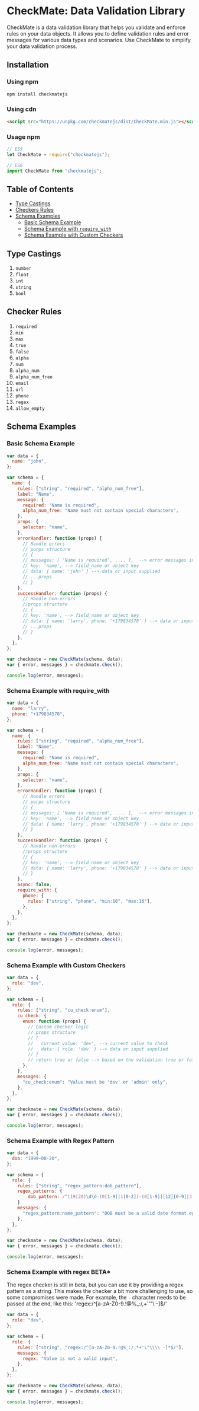 # CheckMate: Data Validation Library

CheckMate is a data validation library that helps you validate and enforce rules on your data objects. It allows you to define validation rules and error messages for various data types and scenarios. Use CheckMate to simplify your data validation process.

## Installation

### Using npm

```bash
npm install checkmatejs
```

### Using cdn

```html
<script src="https://unpkg.com/checkmatejs/dist/CheckMate.min.js"></script>
```

### Usage npm

```js
// ES5
let CheckMate = require("checkmatejs");
```

```js
// ES6
import CheckMate from "checkmatejs";
```

## Table of Contents

- [Type Castings](#type-castings)
- [Checkers Rules](#checkers-rules)
- [Schema Examples](#schema-examples)
  - [Basic Schema Example](#basic-schema-example)
  - [Schema Example with `require_with`](#schema-example-with-require_with)
  - [Schema Example with Custom Checkers](#schema-example-with-custom-checkers)

## Type Castings

1. `number`
2. `float`
3. `int`
4. `string`
5. `bool`

## Checker Rules

1. `required`
2. `min`
3. `max`
4. `true`
5. `false`
6. `alpha`
7. `num`
8. `alpha_num`
9. `alpha_num_free`
10. `email`
11. `url`
12. `phone`
13. `regex`
14. `allow_empty`

## Schema Examples

### Basic Schema Example

```javascript
var data = {
  name: "john",
};

var schema = {
  name: {
    rules: ["string", "required", "alpha_num_free"],
    label: "Name",
    message: {
      required: "Name is required",
      alpha_num_free: "Name must not contain special characters",
    },
    props: {
      selector: "name",
    },
    errorHandler: function (props) {
      // Handle errors
      // porps structure
      // {
      // messages: [ 'Name is required', .... ],  --> error messages in array
      // key: 'name', --> field_name or object key
      // data: { name: 'john' } --> data or input supplied
      // ...props
      // }
    },
    successHandler: function (props) {
      // Handle non-errors
      //props structure
      // {
      // key: 'name', --> field_name or object key
      // data: { name: 'larry', phone: '+179834578' } --> data or input supplied
      // ...props
      // }
    },
  },
};

var checkmate = new CheckMate(schema, data);
var { error, messages } = checkmate.check();

console.log(error, messages);
```

### Schema Example with require_with

```javascript
var data = {
  name: "larry",
  phone: "+179834578",
};

var schema = {
  name: {
    rules: ["string", "required", "alpha_num_free"],
    label: "Name",
    message: {
      required: "Name is required",
      alpha_num_free: "Name must not contain special characters",
    },
    props: {
      selector: "name",
    },
    errorHandler: function (props) {
      // Handle errors
      // porps structure
      // {
      // messages: [ 'Name is required', .... ],  --> error messages in array
      // key: 'name', --> field_name or object key
      // data: { name: 'larry', phone: '+179834578' } --> data or input supplied
      // }
    },
    successHandler: function (props) {
      // Handle non-errors
      //props structure
      // {
      // key: 'name', --> field_name or object key
      // data: { name: 'larry', phone: '+179834578' } --> data or input supplied
      // }
    },
    async: false,
    require_with: {
      phone: {
        rules: ["string", "phone", "min:10", "max:16"],
      },
    },
  },
};

var checkmate = new CheckMate(schema, data);
var { error, messages } = checkmate.check();

console.log(error, messages);
```

### Schema Example with Custom Checkers

```javascript
var data = {
  role: "dev",
};

var schema = {
  role: {
    rules: ["string", "cu_check:enum"],
    cu_check: {
      enum: function (props) {
        // Custom checker logic
        // props structure
        // {
        //   current_value: 'dev', --> current value to check
        //   data: { role: 'dev' } --> data or input supplied
        // }
        // return true or false --> based on the validation true or false should be returned
      },
    },
    messages: {
      "cu_check:enum": "Value must be 'dev' or 'admin' only",
    },
  },
};

var checkmate = new CheckMate(schema, data);
var { error, messages } = checkmate.check();

console.log(error, messages);
```

### Schema Example with Regex Pattern

```javascript
var data = {
  dob: "1999-08-20",
};

var schema = {
  role: {
    rules: ["string", "regex_pattern:dob_pattern"],
    regex_patterns: {
        dob_pattern: /^(19|20)\d\d-(0[1-9]|1[0-2])-(0[1-9]|[12][0-9]|3[01])$/
    }
    messages: {
      "regex_pattern:name_pattern": "DOB must be a valid date format eg: yyyy-mm-dd",
    },
  },
};

var checkmate = new CheckMate(schema, data);
var { error, messages } = checkmate.check();

console.log(error, messages);
```

### Schema Example with regex BETA\*

The regex checker is still in beta, but you can use it by providing a regex pattern as a string. This makes the checker a bit more challenging to use, so some compromises were made. For example, the `-` character needs to be passed at the end, like this: 'regex:/^[a-zA-Z0-9.!@%_:/,+''"\ -]$/'

```javascript
var data = {
  role: "dev",
};

var schema = {
  role: {
    rules: ["string", "regex:/^[a-zA-Z0-9.!@%_:/,*+'\"\\\\ -]*$/"],
    messages: {
      regex: "Value is not a valid input",
    },
  },
};

var checkmate = new CheckMate(schema, data);
var { error, messages } = checkmate.check();

console.log(error, messages);
```
